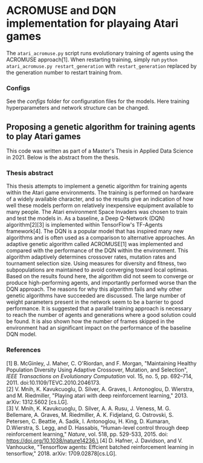 # ACROMUSE and DQN implementation for playaing Atari games
The `atari_acromuse.py` script runs evolutionary training of agents using the ACROMUSE approach[1]. When restarting training, simply run `python atari_acromuse.py restart_generation` with `restart_generation` replaced by the generation number to restart training from. 


### Configs
See the *configs* folder for configuration files for the models. Here training hyperparameters and network structure can be changed.


## Proposing a genetic algorithm for training agents to play Atari games
This code was written as part of a Master's Thesis in Applied Data Science in 2021. Below is the abstract from the thesis.

### Thesis abstract
This thesis attempts to implement a genetic algorithm for training agents within the Atari game environments. The training is performed on hardware of a widely available character, and so the results give an indication of how well these models perform on relatively inexpensive equipment available to many people. The Atari environment Space Invaders was chosen to train and test the models in. As a baseline, a Deep Q-Network (DQN) algorithm[2][3] is implemented within TensorFlow's TF-Agents framework[4]. The DQN is a popular model that has inspired many new algorithms and is often used as a comparison to alternative approaches. An adaptive genetic algorithm called ACROMUSE[1] was implemented and compared with the performance of the DQN within the environment. This algorithm adaptively determines crossover rates, mutation rates and tournament selection size. Using measures for diversity and fitness, two subpopulations are maintained to avoid converging toward local optimas. Based on the results found here, the algorithm did not seem to converge or produce high-performing agents, and importantly performed worse than the DQN approach. The reasons for why this algorithm fails and why other genetic algorithms have succeeded are discussed. The large number of weight parameters present in the network seem to be a barrier to good performance. It is suggested that a parallel training approach is necessary to reach the number of agents and generations where a good solution could be found. It is also shown how the number of frames skipped in the environment had an significant impact on the performance of the baseline DQN model.


### References
[1] B. McGinley, J. Maher, C. O'Riordan, and F. Morgan,
"Maintaining Healthy Population Diversity Using Adaptive Crossover, Mutation, and Selection",
*IEEE Transactions on Evolutionary Computation* vol. 15, no. 5, pp. 692–714, 2011. doi:10.1109/TEVC.2010.2046173.\
[2]
V. Mnih, K. Kavukcuoglu, D. Silver, A. Graves, I. Antonoglou, D. Wierstra, and M. Riedmiller, 
"Playing atari with deep reinforcement learning,"
2013. arXiv: 1312.5602 [cs.LG].\
[3]
V. Mnih, K. Kavukcuoglu, D. Silver, A. A. Rusu, J. Veness, M. G. Bellemare, A. Graves, M. Riedmiller, A. K. Fidjeland, G. Ostrovski, S. Petersen, C. Beattie, A. Sadik, I. Antonoglou, H. King, D. Kumaran, D.Wierstra, S. Legg, and D. Hassabis, 
"Human-level control through deep reinforcement learning," 
*Nature*, vol. 518, pp. 529-533, 2015. doi: https://doi.org/10.1038/nature14236.\
[4]
D. Hafner, J. Davidson, and V. Vanhoucke, 
"Tensorflow agents: Effcient batched reinforcement learning in tensorflow," 
2018. arXiv: 1709.02878[cs.LG].